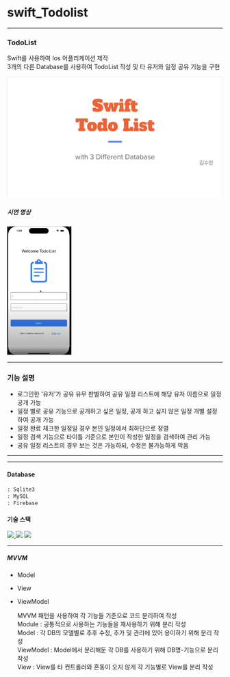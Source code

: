 # swift_Todolist

---
### TodoList 
Swift를 사용하여 Ios 어플리케이션 제작    
3개의 다른 Database를 사용하여 TodoList 작성 및 타 유저와 일정 공유 기능을 구현    
    
<a href="https://drive.google.com/file/d/1L5U2Mx-rUpq8Bzkz0fgyD7y3cKfsVDlz/view?usp=drive_link">![cover](https://github.com/Okrie/swift_Todolist/blob/main/Swift%20TodoList.png)</a>    


##### 시연 영상

<a href="https://drive.google.com/file/d/1pcdLfJ_qR3wfjAbwK0xTfpxOyN_1RIJm/view?usp=sharing"><img src="https://github.com/Okrie/swift_Todolist/blob/main/Thumbnail.png" width="150" height="300"></a>

---

### 기능 설명
- 로그인한 '유저'가 공유 유무 판별하여 공유 일정 리스트에 해당 유저 이름으로 일정 공개 가능
- 일정 별로 공유 기능으로 공개하고 싶은 일정, 공개 하고 싶지 않은 일정 개별 설정하여 공개 가능
- 일정 완료 체크한 일정일 경우 본인 일정에서 최하단으로 정렬
- 일정 검색 기능으로 타이틀 기준으로 본인이 작성한 일정을 검색하여 관리 가능
- 공유 일정 리스트의 경우 보는 것은 가능하되, 수정은 불가능하게 막음


---
---
#### Database    
    : Sqlite3    
    : MySQL    
    : Firebase    
    
    
#### 기술 스택
<p align="left">
  <a href="https://skillicons.dev">
    <img src="https://skillicons.dev/icons?i=git,github,vscode,firebase,mysql,sqlite,swift,java" />
  </a>
    <img src="https://cdn.icon-icons.com/icons2/3053/PNG/256/xcode_helper_macos_bigsur_icon_189446.png" height="53">
    <img src="https://cdn.icon-icons.com/icons2/2415/PNG/512/tomcat_original_wordmark_logo_icon_146324.png" height="53">
</p>


---
##### MVVM
- Model
- View
- ViewModel
      
  MVVM 패턴을 사용하여 각 기능들 기준으로 코드 분리하여 작성    
  Module : 공통적으로 사용하는 기능들을 재사용하기 위해 분리 작성    
  Model : 각 DB의 모델별로 추후 수정, 추가 및 관리에 있어 용이하기 위해 분리 작성    
  ViewModel : Model에서 분리해둔 각 DB를 사용하기 위해 DB명-기능으로 분리 작성    
  View : View를 타 컨트롤러와 혼동이 오지 않게 각 기능별로 View를 분리 작성    
